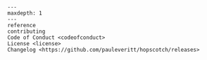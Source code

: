 ```{include} ../README.md
```

```{toctree}
---
maxdepth: 1
---
reference
contributing
Code of Conduct <codeofconduct>
License <license>
Changelog <https://github.com/pauleveritt/hopscotch/releases>
```
